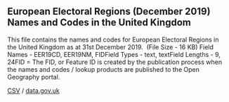 ## European Electoral Regions (December 2019) Names and Codes in the United Kingdom

This file contains the names and codes for European Electoral Regions in the United Kingdom as at 31st December 2019.  (File Size - 16 KB) Field Names - EER19CD, EER19NM, FIDField Types - text, textField Lengths - 9, 24FID = The FID,
or Feature ID is created by the publication process when the names and codes /
lookup products are published to the Open Geography portal. 

[CSV](csv/248.csv) / [data.gov.uk](https://data.gov.uk/dataset/ee48661a-386d-4554-a69e-54ddc1bc2b30/european-electoral-regions-december-2019-names-and-codes-in-the-united-kingdom)

